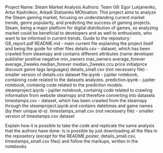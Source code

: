 Project 
Name: Steam Market Analysis
Authors: Team G8: Egor Lukjanenko, Artur Kashnikov, Arkadi Statsenko
MOtivation: This project aims to analyze the Steam gaming market, focusing on understanding current market trends, genre popularity, and predicting the success of gaming projects. Steam, being a major platform for digital distribution of games, so analyzing market could be beneficial to developers and as well to enthusiasts, who want to be informed in current trends.
Guide to the repository:
  G8_report.pdf
  README.md - main current file explaining the project itself and being the guide for other files
  details.csv - dataset, which has been crawled from steamspy and contains different attributes (name	developer	publisher	positive	negative	min_owners	max_owners	average_forever	average_2weeks	median_forever	median_2weeks	ccu	price	initialprice	discount	genre	tags	languages)
  details_small.csv (not necessery file) - smaller version of details.csv dataset
  file.ipynb - jupiter notebook, containing code related to the datasets analyzes.
  prediction.ipynb - jupiter notebook, containig code related to the prediction models.
  steamproject.ipynb - jupiter notebook, containig code related to crawling information from website steamspy and therefore converting into datasets
  timestamps.csv - dataset, which has been crawled from the steamspy through the steamproject.ipynb and contains datetimes and game names (by their unique id-s).
  timestamps_small.csv (not necessery file) - smaller version of timestamps.csv dataset


Explain how it is possible to take the code and replicate the same analysis that the authors have done: Is is possible by just
downloading all the files in the reposetory (except for the README,poster, details_small.csv, timestamps_small.csv files) and follow the markups, written in the notebooks
